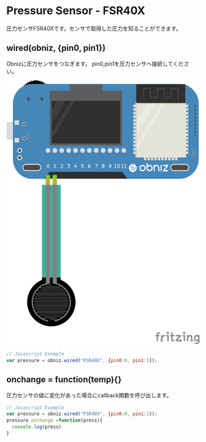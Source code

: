 # Pressure Sensor - FSR40X
圧力センサFSR40Xです。センサで取得した圧力を知ることができます。

## wired(obniz, {pin0, pin1})
Obnizに圧力センサをつなぎます。
pin0,pin1を圧力センサへ接続してください。

![](./wired.png)
```javascript
// Javascript Example
var pressure = obniz.wired("FSR40X", {pin0:0, pin1:1});
```

## onchange = function(temp){}
圧力センサの値に変化があった場合にcallback関数を呼び出します。

```javascript
// Javascript Example
var pressure = obniz.wired("FSR40X", {pin0:0, pin1:1});
pressure.onchange =function(press){
  console.log(press)
}
```
